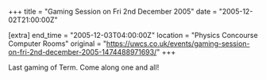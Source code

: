 +++
title = "Gaming Session on Fri 2nd December 2005"
date = "2005-12-02T21:00:00Z"

[extra]
end_time = "2005-12-03T04:00:00Z"
location = "Physics Concourse Computer Rooms"
original = "https://uwcs.co.uk/events/gaming-session-on-fri-2nd-december-2005-1474488971693/"
+++

Last gaming of Term. Come along one and all\!

